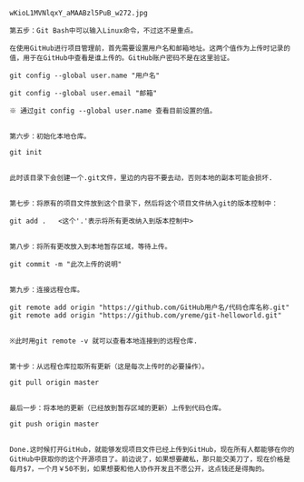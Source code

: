     wKioL1MVNlqxY_aMAABzl5PuB_w272.jpg

    第五步：Git Bash中可以输入Linux命令，不过这不是重点。

    在使用GitHub进行项目管理前，首先需要设置用户名和邮箱地址。这两个值作为上传时记录的值，用于在GitHub中查看是谁上传的。GitHub账户密码不是在这里验证。

    git config --global user.name "用户名"

    git config --global user.email "邮箱"

    ※ 通过git config --global user.name 查看目前设置的值。


    第六步：初始化本地仓库。

    git init 
 

    此时该目录下会创建一个.git文件，里边的内容不要去动，否则本地的副本可能会损坏.


    第七步：将原有的项目文件放到这个目录下，然后将这个项目文件纳入git的版本控制中：

    git add .   <这个'.'表示将所有更改纳入到版本控制中> 


    第八步：将所有更改放入到本地暂存区域，等待上传。

    git commit -m "此次上传的说明"


    第九步：连接远程仓库。

    git remote add origin "https://github.com/GitHub用户名/代码仓库名称.git"
    git remote add origin "https://github.com/yreme/git-helloworld.git" 
    
    
    ※此时用git remote -v 就可以查看本地连接到的远程仓库.


    第十步：从远程仓库拉取所有更新（这是每次上传时的必要操作）。

    git pull origin master 


    最后一步：将本地的更新（已经放到暂存区域的更新）上传到代码仓库。

    git push origin master 


    Done.这时候打开GitHub，就能够发现项目文件已经上传到GitHub，现在所有人都能够在你的GitHub中获取你的这个开源项目了。前边说了，如果想要藏私，那只能交美刀了，现在价格是每月$7，一个月￥50不到，如果想要和他人协作开发且不愿公开，这点钱还是得掏的。


